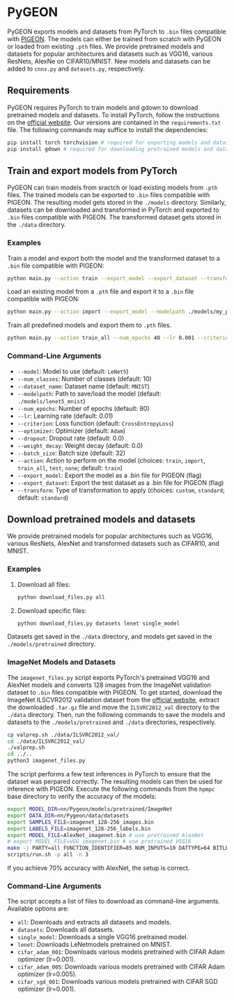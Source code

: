 # PyGEON

PyGEON exports models and datasets from PyTorch to `.bin` files compatible with [PIGEON](https://github.com/chart21/hpmpc). 
The models can either be trained from scratch with PyGEON or loaded from existing `.pth` files.
We provide pretrained models and datasets for popular architectures and datasets such as VGG16, various ResNets, AlexNe on CIFAR10/MNIST.
New models and datasets can be added to `cnns.py` and `datasets.py`, respectively.


## Requirements

PyGEON requires PyTorch to train models and gdown to download pretrained models and datasets.
To install PyTorch, follow the instructions on the [official website](https://pytorch.org/get-started/locally/).
Our versions are contained in the `requirements.txt` file.
The following commands may suffice to install the dependencies:

```sh
pip install torch torchvision # required for exporting models and datasets
pip install gdown # required for downloading pretrained models and datasets
```



## Train and export models from PyTorch

PyGEON can train models from sractch or load existing models from `.pth` files. The trained models can be exported to `.bin` files compatible with PIGEON. The resulting model gets stored in the `./models` directory. 
Similarly, datasets can be downloaded and transformed in PyTorch and exported to `.bin` files compatible with PIGEON. The transformed dataset gets stored in the `./data` directory.

### Examples


Train a model and export both the model and the transformed dataset to a `.bin` file compatible with PIGEON:

```sh
python main.py --action train --export_model --export_dataset --transform standard --model VGG16 --num_classes 10 --dataset_name CIFAR-10 --modelpath ./models/vgg16_cifar --num_epochs 40 --lr 0.001 --criterion CrossEntropyLoss --optimizer Adam
```

Load an existing model from a `.pth` file and export it to a `.bin` file compatible with PIGEON:

```sh
python main.py --action import --export_model --modelpath ./models/my_pretrained_model --model ResNet18_avg --num_classes 10
```

Train all predefined models and export them to `.pth` files.

```sh
python main.py --action train_all --num_epochs 40 --lr 0.001 --criterion CrossEntropyLoss --optimizer Adam
```


### Command-Line Arguments

- `--model`: Model to use (default: `LeNet5`)
- `--num_classes`: Number of classes (default: 10)
- `--dataset_name`: Dataset name (default: `MNIST`)
- `--modelpath`: Path to save/load the model (default: `./models/lenet5_mnist`)
- `--num_epochs`: Number of epochs (default: 80)
- `--lr`: Learning rate (default: 0.01)
- `--criterion`: Loss function (default: `CrossEntropyLoss`)
- `--optimizer`: Optimizer (default: `Adam`)
- `--dropout`: Dropout rate (default: 0.0)
- `--weight_decay`: Weight decay (default: 0.0)
- `--batch_size`: Batch size (default: 32)
- `--action`: Action to perform on the model (choices: `train`, `import`, `train_all`, `test`, `none`; default: `train`)
- `--export_model`: Export the model as a .bin file for PIGEON (flag)
- `--export_dataset`: Export the test dataset as a .bin file for PIGEON (flag)
- `--transform`: Type of transformation to apply (choices: `custom`, `standard`; default: `standard`)


## Download pretrained models and datasets

We provide pretrained models for popular architectures such as VGG16, various ResNets, AlexNet and transformed datasets such as CIFAR10, and MNIST.

### Examples

1. Download all files:
    ```sh
    python download_files.py all
    ```

2. Download specific files:
    ```sh
    python download_files.py datasets lenet single_model
    ```


Datasets get saved in the `./data` directory, and models get saved in the `./models/pretrained` directory.

### ImageNet Models and Datasets

The `imagenet_files.py` script exports PyTorch's pretrained VGG16 and AlexNet models and converts 128 images from the ImageNet validation dataset to `.bin` files compatible with PIGEON. To get started, download the ImageNet ILSCVR2012 validation dataset from the [official website](http://www.image-net.org/challenges/LSVRC/2012/), extract the downloaded `.tar.gz` file and move the `ILSVRC2012_val` directory to the `./data` directory. Then, run the following commands to save the models and datasets to the `./models/pretrained` and `./data` directories, respectively.

```sh
cp valprep.sh ./data/ILSVRC2012_val/
cd ./data/ILSVRC2012_val/
./valprep.sh
cd ../..
python3 imagenet_files.py
```

The script performs a few test inferences in PyTorch to ensure that the dataset was perpared correctly. The resulting models can then be used for inference with PIGEON. Execute the following commands from the `hpmpc` base directory to verify the accuracy of the models:
```sh
export MODEL_DIR=nn/Pygeon/models/pretrained/ImageNet
export DATA_DIR=nn/Pygeon/data/datasets
export SAMPLES_FILE=imagenet_128-256_images.bin
export LABELS_FILE=imagenet_128-256_labels.bin
export MODEL_FILE=AlexNet_imagenet.bin # use pretrained AlexNet
# export MODEL_FILE=VGG_imagenet.bin # use pretrained VGG16
make -j PARTY=all FUNCTION_IDENTIFIER=85 NUM_INPUTS=10 DATTYPE=64 BITLENGTH=64 FRACTIONAL=14 TRUNC_APPROACH=1 PROTOCOL=5 MODELOWNER=P_0 DATAOWNER=P_1 # Test 10 inferences of AlexNet on ImageNet, use FUNCTION_IDENTIFIER=86 for VGG16
scripts/run.sh -p all -n 3
```

If you achieve 70% accuracy with AlexNet, the setup is correct.

### Command-Line Arguments

The script accepts a list of files to download as command-line arguments. 
Available options are:

- `all`: Downloads and extracts all datasets and models.
- `datasets`: Downloads all datasets.
- `single_model`: Downloads a single VGG16 pretrained model.
- `lenet`: Downloads LeNetmodels pretrained on MNIST.
- `cifar_adam_001`: Downloads various models pretrained with CIFAR Adam optimizer (lr=0.001).
- `cifar_adam_005`: Downloads various models pretrained with CIFAR Adam optimizer (lr=0.005).
- `cifar_sgd_001`: Downloads various models pretrained with CIFAR SGD optimizer (lr=0.001).



